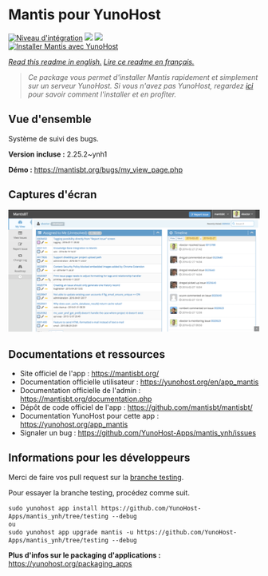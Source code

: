 # Mantis pour YunoHost

[![Niveau d'intégration](https://dash.yunohost.org/integration/mantis.svg)](https://dash.yunohost.org/appci/app/mantis) ![](https://ci-apps.yunohost.org/ci/badges/mantis.status.svg) ![](https://ci-apps.yunohost.org/ci/badges/mantis.maintain.svg)  
[![Installer Mantis avec YunoHost](https://install-app.yunohost.org/install-with-yunohost.svg)](https://install-app.yunohost.org/?app=mantis)

*[Read this readme in english.](./README.md)*
*[Lire ce readme en français.](./README_fr.md)*

> *Ce package vous permet d'installer Mantis rapidement et simplement sur un serveur YunoHost.
Si vous n'avez pas YunoHost, regardez [ici](https://yunohost.org/#/install) pour savoir comment l'installer et en profiter.*

## Vue d'ensemble

Système de suivi des bugs.

**Version incluse :** 2.25.2~ynh1

**Démo :** https://mantisbt.org/bugs/my_view_page.php

## Captures d'écran

![](./doc/screenshots/modern_my_view.png)

## Documentations et ressources

* Site officiel de l'app : https://mantisbt.org/
* Documentation officielle utilisateur : https://yunohost.org/en/app_mantis
* Documentation officielle de l'admin : https://mantisbt.org/documentation.php
* Dépôt de code officiel de l'app : https://github.com/mantisbt/mantisbt/
* Documentation YunoHost pour cette app : https://yunohost.org/app_mantis
* Signaler un bug : https://github.com/YunoHost-Apps/mantis_ynh/issues

## Informations pour les développeurs

Merci de faire vos pull request sur la [branche testing](https://github.com/YunoHost-Apps/mantis_ynh/tree/testing).

Pour essayer la branche testing, procédez comme suit.
```
sudo yunohost app install https://github.com/YunoHost-Apps/mantis_ynh/tree/testing --debug
ou
sudo yunohost app upgrade mantis -u https://github.com/YunoHost-Apps/mantis_ynh/tree/testing --debug
```

**Plus d'infos sur le packaging d'applications :** https://yunohost.org/packaging_apps